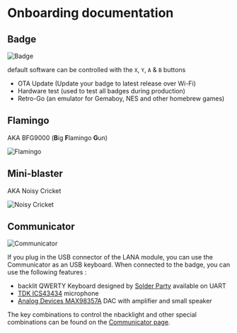 # Onboarding documentation

## Badge

![Badge](../badge2024.jpg)

default software can be controlled with the `X`, `Y`, `A` & `B` buttons

- OTA Update (Update your badge to latest release over Wi-Fi)
- Hardware test (used to test all badges during production)
- Retro-Go (an emulator for Gemaboy, NES and other homebrew games)

## Flamingo

AKA BFG9000 (**B**ig **F**lamingo **G**un)

![Flamingo](../flamingo/done.jpg)

## Mini-blaster

AKA Noisy Cricket

![Noisy Cricket](../noisycricket/pin_header_alternate_orientation.png)

## Communicator

![Communicator](../communicator/communicator_mounted.jpg)

If you plug in the USB connector of the LANA module, you can use the Communicator as an USB keyboard. When connected to the badge, you can use the following features : 

- backlit QWERTY Keyboard designed by [Solder Party](https://www.solder.party/) available on UART
- [TDK ICS43434](https://invensense.tdk.com/products/ics-43434/) microphone
- [Analog Devices MAX98357A](https://www.analog.com/en/products/max98357a.html) DAC with amplifier and small speaker

The key combinations to control the nbacklight and other special combinations can be found on the [Communicator page](communicator).